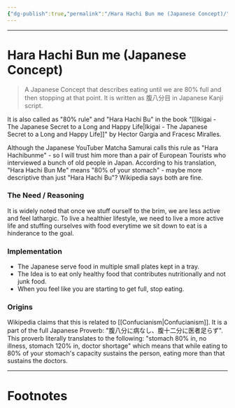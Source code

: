 ```yaml
---
{"dg-publish":true,"permalink":"/Hara Hachi Bun me (Japanese Concept)/","tags":["Health"]}
---
```



---
# Hara Hachi Bun me (Japanese Concept)
> A Japanese Concept that describes eating until we are 80% full and then stopping at that point. It is written as 腹八分目 in Japanese Kanji script.

It is also called as "80% rule" and "Hara Hachi Bu" in the book "[[Ikigai - The Japanese Secret to a Long and Happy Life\|Ikigai - The Japanese Secret to a Long and Happy Life]]" by Hector Gargia and Fracesc Miralles. 

Although the Japanese YouTuber Matcha Samurai calls this rule as "Hara Hachibunme" - so I will trust him more than a pair of European Tourists who interviewed a bunch of old people in Japan. According to his translation, "Hara Hachi Bun Me" means "80% of your stomach" - maybe more descriptive than just "Hara Hachi Bu"?  Wikipedia says both are fine.

### The Need / Reasoning
It is widely noted that once we stuff ourself to the brim, we are less active and feel lathargic. To live a healthier lifestyle, we need to live a more active life and stuffing ourselves with food everytime we sit down to eat is a hinderance to the goal.

### Implementation
- The Japanese serve food in multiple small plates kept in a tray.
- The Idea is to eat only healthy food that contributes nutritionally and not junk food.
- When you feel like you are starting to get full, stop eating.

### Origins
Wikipedia claims that this is related to [[Confucianism\|Confucianism]].
It is a part of the full Japanese Proverb: "腹八分に病なし、腹十二分に医者足らず". 
This proverb literally translates to the following: "stomach 80% in, no illness, stomach 120% in, doctor shortage" which means that while eating to 80% of your stomach's capacity sustains the person, eating more than that sustains the doctors. 

---
# Footnotes
